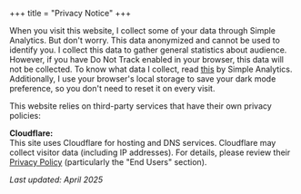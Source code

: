 +++
title = "Privacy Notice"
+++

When you visit this website, I collect some of your data through Simple Analytics. But don't worry. This data anonymized and cannot be used to identify you. I collect this data to gather general statistics about audience. However, if you have Do Not Track enabled in your browser, this data will not be collected. To know what data I collect, read [this](https://docs.simpleanalytics.com/what-we-collect) by Simple Analytics. Additionally, I use your browser's local storage to save your dark mode preference, so you don't need to reset it on every visit. 

This website relies on third-party services that have their own privacy policies:

**Cloudflare:**  
This site uses Cloudflare for hosting and DNS services. Cloudflare may collect visitor data (including IP addresses). For details, please review their [Privacy Policy](https://www.cloudflare.com/privacypolicy/) (particularly the "End Users" section).

_Last updated: April 2025_  
